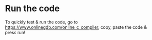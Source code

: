 # Run the code
To quickly test & run the code, go to https://www.onlinegdb.com/online_c_compiler, copy, paste the code & press run!
